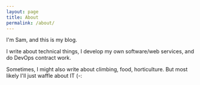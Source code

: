 ```yaml
---
layout: page
title: About
permalink: /about/
---
```


I'm Sam, and this is my blog.

I write about technical things, I develop my own software/web services, and do DevOps contract work.

Sometimes, I might also write about climbing, food, horticulture. But most likely I'll just waffle about IT (-:

